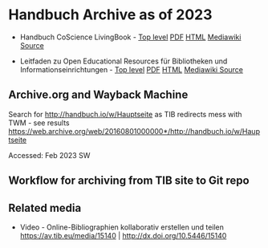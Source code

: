 # Handbuch Archive as of 2023

  - Handbuch CoScience LivingBook - [Top level](co-science-living-book/) [PDF](co-science-living-book/PDF/CoScience_LivingBook.pdf) [HTML](co-science-living-book/html/index.html) [Mediawiki Source](co-science-living-book/mediawiki-source/) 

  - Leitfaden zu Open Educational Resources für Bibliotheken und Informationseinrichtungen - [Top level](Open%20Educational%20Resources%20fur%20Bibliotheken/README.md) [PDF](oer/pdf/OER.pdf) [HTML](oer/html/index.html) [Mediawiki Source](eor/mediawiki-source/) 

## Archive.org and Wayback Machine

Search for http://handbuch.io/w/Hauptseite as TIB redirects mess with TWM - see results https://web.archive.org/web/20160801000000*/http://handbuch.io/w/Hauptseite

Accessed: Feb 2023 SW

## Workflow for archiving from TIB site to Git repo

## Related media

  * Video - Online-Bibliographien kollaborativ erstellen und teilen https://av.tib.eu/media/15140 | http://dx.doi.org/10.5446/15140
